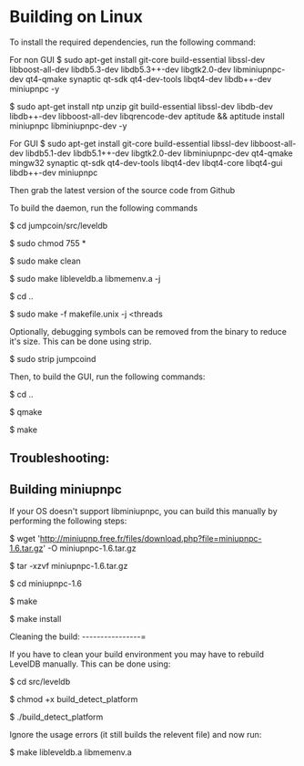 Building on Linux
===============

To install the required dependencies, run the following command:

For non GUI
$ sudo apt-get install git-core build-essential libssl-dev libboost-all-dev libdb5.3-dev libdb5.3++-dev libgtk2.0-dev libminiupnpc-dev qt4-qmake synaptic qt-sdk qt4-dev-tools libqt4-dev libdb++-dev miniupnpc -y

$ sudo apt-get install ntp unzip git build-essential libssl-dev libdb-dev libdb++-dev libboost-all-dev libqrencode-dev aptitude && aptitude install miniupnpc libminiupnpc-dev -y


For GUI
$ sudo apt-get install git-core build-essential libssl-dev libboost-all-dev libdb5.1-dev libdb5.1++-dev libgtk2.0-dev libminiupnpc-dev qt4-qmake mingw32 synaptic qt-sdk qt4-dev-tools libqt4-dev libqt4-core libqt4-gui libdb++-dev miniupnpc

Then grab the latest version of the source code from Github



To build the daemon, run the following commands

$ cd jumpcoin/src/leveldb

$ sudo chmod 755 *

$ sudo make clean

$ sudo make libleveldb.a libmemenv.a -j <threads>

$ cd ..

$ sudo make -f makefile.unix -j <threads

Optionally, debugging symbols can be removed from the binary to reduce it's size. This can be done using strip.

$ sudo strip jumpcoind

Then, to build the GUI, run the following commands:

$ cd ..

$ qmake

$ make

Troubleshooting:
-------------

Building miniupnpc
----------------

If your OS doesn't support libminiupnpc, you can build this manually by performing the following steps:

$ wget 'http://miniupnp.free.fr/files/download.php?file=miniupnpc-1.6.tar.gz' -O miniupnpc-1.6.tar.gz

$ tar -xzvf miniupnpc-1.6.tar.gz

$ cd miniupnpc-1.6
	
$ make

$	make install

Cleaning the build:
----------------=

If you have to clean your build environment you may have to rebuild LevelDB manually. This can be done using:

$ cd src/leveldb

$ chmod +x build_detect_platform

$ ./build_detect_platform

Ignore the usage errors (it still builds the relevent file) and now run:

$ make libleveldb.a libmemenv.a
